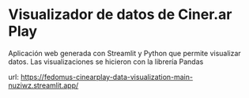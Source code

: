 # Visualizador de datos de Ciner.ar Play

Aplicación web generada con Streamlit y Python que permite visualizar datos. 
Las visualizaciones se hicieron con la librería Pandas 

url: https://fedomus-cinearplay-data-visualization-main-nuziwz.streamlit.app/
